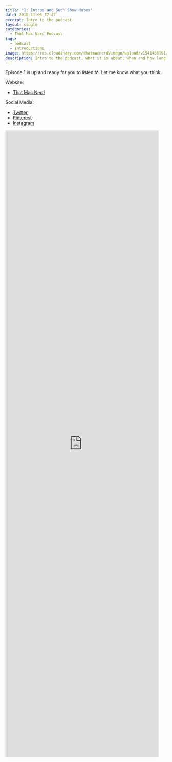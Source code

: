 ```yaml
---
title: "1: Intros and Such Show Notes"
date: 2018-11-05 17:47
excerpt: Intro to the podcast
layout: single
categories:
  - That Mac Nerd Podcast
tags:
  - podcast
  - introductions
image: https://res.cloudinary.com/thatmacnerd/image/upload/v1541456101/Podcast%20Images/IMG_0592.jpg
description: Intro to the podcast, what it is about, when and how long each episode will be.
---
```


Episode 1 is up and ready for you to listen to. Let me know what you think.

Website:
- [That Mac Nerd](https://thatmacnerd.com)

Social Media:
- [Twitter](https://twitter.com/ThatMacNerd)
- [Pinterest](https://www.pinterest.com/trwhite412)
- [Instagram](https://www.instagram.com/twhitephoto412)


<iframe src="https://anchor.fm/thatmacnerd/embed/episodes/1-Intros-and-Such-e2his7/a-a69keg" height="50%" width="95%" frameborder="0" scrolling="no"></iframe>
